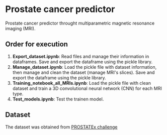 # Prostate cancer predictor

Prostate cancer predictor throught multiparametric magnetic resonance imaging (MRI).

## Order for execution

  1. __Export_dataset.ipynb__: Read files and manage their information in dataframes. Save and export the dataframe using the pickle library.
  2. __Manage_dataset.ipynb__: Load the pickle file with dataset information, then manage and clean the dataset (manage MRI's slices). Save and export the dataframe using the pickle library.
  3. __Training_notebook_all_MRIs.ipynb__: Load the pickle file with clean dataset and train a 3D convolutional neural network (CNN) for each MRI type.
  4. __Test_models.ipynb__: Test the trainen model.

## Dataset

The dataset was obtained from [PROSTATEx challenge](https://wiki.cancerimagingarchive.net/pages/viewpage.action?pageId=23691656)
